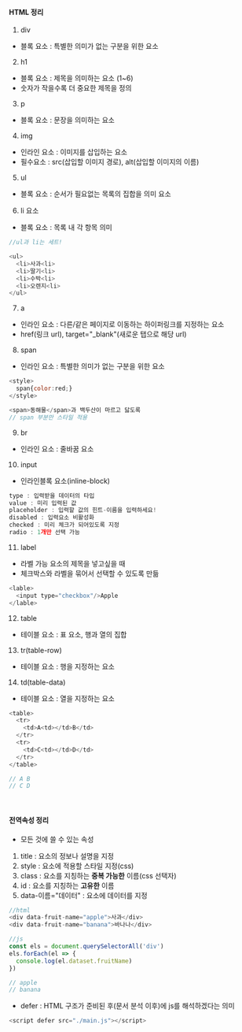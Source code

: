 #### HTML 정리

1. div
- 블록 요소 : 특별한 의미가 없는 구분을 위한 요소 

2. h1
- 블록 요소 : 제목을 의미하는 요소 (1~6)
- 숫자가 작을수록 더 중요한 제목을 정의

3. p
- 블록 요소 : 문장을 의미하는 요소 

4. img
- 인라인 요소 : 이미지를 삽입하는 요소 
- 필수요소 : src(삽입할 이미지 경로), alt(삽입할 이미지의 이름)

5. ul
- 블록 요소 : 순서가 필요없는 목록의 집합을 의미 요소

6. li 요소
- 블록 요소 : 목록 내 각 항목 의미

~~~js
//ul과 li는 세트!

<ul>
  <li>사과<li>
  <li>딸기<li>
  <li>수박<li>
  <li>오렌지<li>
</ul>
~~~

7. a
- 인라인 요소 : 다른/같은 페이지로 이동하는 하이퍼링크를 지정하는 요소
- href(링크 url), target="_blank"(새로운 탭으로 해당 url)

8. span
- 인라인 요소 : 특별한 의미가 없는 구분을 위한 요소 
~~~js
<style>
  span{color:red;}
</style>

<span>동해물</span>과 백두산이 마르고 닳도록
// span 부분만 스타일 적용
~~~

9. br
- 인라인 요소 : 줄바꿈 요소 

10. input
- 인라인블록 요소(inline-block)
~~~js
type : 입력받을 데이터의 타입 
value : 미리 입력된 값
placeholder : 입력할 값의 힌트-이름을 입력하세요!
disabled : 입력요소 비활성화 
checked : 미리 체크가 되어있도록 지정 
radio : 1개만 선택 가능
~~~

11. label
- 라벨 가능 요소의 제목을 넣고싶을 때
- 체크박스와 라벨을 묶어서 선택할 수 있도록 만듦 
~~~js
<lable>
  <input type="checkbox"/>Apple
</lable>
~~~

12. table 
- 테이블 요소 : 표 요소, 행과 열의 집합 

13. tr(table-row)
- 테이블 요소 : 행을 지정하는 요소 

14. td(table-data)
- 테이블 요소 : 열을 지정하는 요소
~~~js
<table>
  <tr>
    <td>A<td></td>B</td>
  </tr>
  <tr>
    <td>C<td></td>D</td>
  </tr>  
</table>

// A B
// C D
~~~


<br>

#### 전역속성 정리
- 모든 것에 쓸 수 있는 속성 

1. title : 요소의 정보나 설명을 지정
2. style : 요소에 적용할 스타일 지정(css)
3. class : 요소를 지칭하는 **중복 가능한** 이름(css 선택자)
4. id : 요소를 지칭하는 **고유한** 이름
5. data-이름="데이터" : 요소에 데이터를 지정

~~~js
//html
<div data-fruit-name="apple">사과</div>
<div data-fruit-name="banana">바나나</div>

//js
const els = document.querySelectorAll('div')
els.forEach(el => {
  console.log(el.dataset.fruitName)
})

// apple
// banana
~~~

- defer : HTML 구조가 준비된 후(문서 분석 이후)에 js를 해석하겠다는 의미
~~~js
<script defer src="./main.js"></script>
~~~
